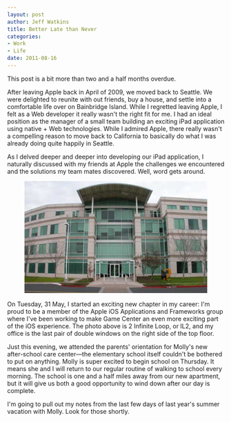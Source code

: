 ```yaml
--- 
layout: post
author: Jeff Watkins
title: Better Late than Never
categories: 
- Work
- Life
date: 2011-08-16
---
```


This post is a bit more than two and a half months overdue.

After leaving Apple back in April of 2009, we moved back to Seattle. We were delighted to reunite with out friends, buy a house, and settle into a comfortable life over on Bainbridge Island. While I regretted leaving Apple, I felt as a Web developer it really wasn't the right fit for me. I had an ideal position as the manager of a small team building an exciting iPad application using native + Web technologies. While I admired Apple, there really wasn't a compelling reason to move back to California to basically do what I was already doing quite happily in Seattle.

As I delved deeper and deeper into developing our iPad application, I naturally discussed with my friends at Apple the challenges we encountered and the solutions my team mates discovered. Well, word gets around.

<figure><img class="photo" src="/assets/2011/apple-campus-IL2.jpg"></figure>

On Tuesday, 31 May, I started an exciting new chapter in my career: I'm proud to be a member of the Apple iOS Applications and Frameworks group where I've been working to make Game Center an even more exciting part of the iOS experience. The photo above is 2 Infinite Loop, or IL2, and my office is the last pair of double windows on the right side of the top floor.

Just this evening, we attended the parents' orientation for Molly's new after-school care center—the elementary school itself couldn't be bothered to put on anything. Molly is super excited to begin school on Thursday. It means she and I will return to our regular routine of walking to school every morning. The school is one and a half miles away from our new apartment, but it will give us both a good opportunity to wind down after our day is complete.

I'm going to pull out my notes from the last few days of last year's summer vacation with Molly. Look for those shortly.